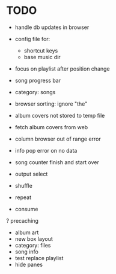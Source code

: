 # TODO

- handle db updates in browser
- config file for:
  - shortcut keys
  - base music dir
- focus on playlist after position change
- song progress bar
- category: songs
- browser sorting: ignore "the"
- album covers not stored to temp file
- fetch album covers from web
- column browser out of range error
- info pop error on no data
- song counter finish and start over

- output select
- shuffle
- repeat
- consume

? precaching


+ album art
+ new box layout
+ category: files
+ song info
+ test replace playlist
+ hide panes
